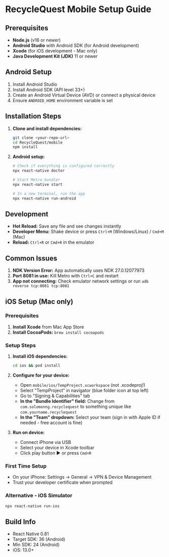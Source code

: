 # RecycleQuest Mobile Setup Guide

## Prerequisites
- **Node.js** (v16 or newer)
- **Android Studio** with Android SDK (for Android development)
- **Xcode** (for iOS development - Mac only)
- **Java Development Kit (JDK)** 11 or newer

## Android Setup
1. Install Android Studio
2. Install Android SDK (API level 33+)
3. Create an Android Virtual Device (AVD) or connect a physical device
4. Ensure `ANDROID_HOME` environment variable is set

## Installation Steps

1. **Clone and install dependencies:**
   ```bash
   git clone <your-repo-url>
   cd RecycleQuest/mobile
   npm install
   ```

2. **Android setup:**
   ```bash
   # Check if everything is configured correctly
   npx react-native doctor
   
   # Start Metro bundler
   npx react-native start
   
   # In a new terminal, run the app
   npx react-native run-android
   ```

## Development

- **Hot Reload:** Save any file and see changes instantly
- **Developer Menu:** Shake device or press `Ctrl+M` (Windows/Linux) / `Cmd+M` (Mac)
- **Reload:** `Ctrl+R` or `Cmd+R` in the emulator

## Common Issues

1. **NDK Version Error:** App automatically uses NDK 27.0.12077973
2. **Port 8081 in use:** Kill Metro with `Ctrl+C` and restart
3. **App not connecting:** Check emulator network settings or run `adb reverse tcp:8081 tcp:8081`

## iOS Setup (Mac only)

### Prerequisites
1. **Install Xcode** from Mac App Store
2. **Install CocoaPods:** `brew install cocoapods`

### Setup Steps
1. **Install iOS dependencies:**
   ```bash
   cd ios && pod install
   ```

2. **Configure for your device:**
   - Open `mobile/ios/TempProject.xcworkspace` (not .xcodeproj!)
   - Select "TempProject" in navigator (blue folder icon at top left)
   - Go to "Signing & Capabilities" tab
   - **In the "Bundle Identifier" field:** Change from `com.solomonng.recyclequest` to something unique like `com.yourname.recyclequest`
   - **In the "Team" dropdown:** Select your team (sign in with Apple ID if needed - free account is fine)

3. **Run on device:**
   - Connect iPhone via USB
   - Select your device in Xcode toolbar
   - Click play button ▶️ or press `Cmd+R`

### First Time Setup
- On your iPhone: Settings → General → VPN & Device Management
- Trust your developer certificate when prompted

### Alternative - iOS Simulator
```bash
npx react-native run-ios
```

## Build Info
- React Native 0.81
- Target SDK: 36 (Android)
- Min SDK: 24 (Android)
- iOS: 13.0+